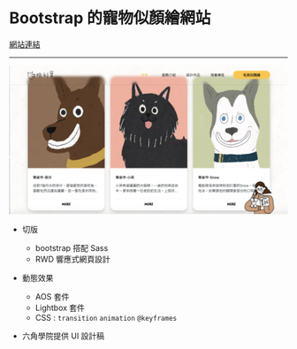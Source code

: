 # Bootstrap 的寵物似顏繪網站

[網站連結](hclin23.github.io/paintedpet/index.html)
<hr></hr>

![image](https://github.com/HCLin23/paintedpet/blob/main/img/forReadMe.png)


- 切版
  - bootstrap 搭配 Sass
  - RWD 響應式網頁設計
  
- 動態效果
  - AOS 套件
  - Lightbox 套件
  - CSS : `transition` `animation` `@keyframes`
   
  
- 六角學院提供 UI 設計稿

